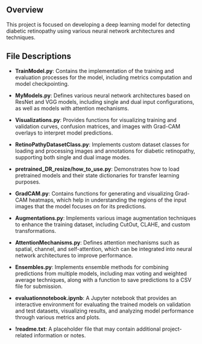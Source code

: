
## Overview
This project is focused on developing a deep learning model for detecting diabetic retinopathy using various neural network architectures and techniques.

## File Descriptions

- **TrainModel.py**: Contains the implementation of the training and evaluation processes for the model, including metrics computation and model checkpointing.

- **MyModels.py**: Defines various neural network architectures based on ResNet and VGG models, including single and dual input configurations, as well as models with attention mechanisms.

- **Visualizations.py**: Provides functions for visualizing training and validation curves, confusion matrices, and images with Grad-CAM overlays to interpret model predictions.

- **RetinoPathyDatasetClass.py**: Implements custom dataset classes for loading and processing images and annotations for diabetic retinopathy, supporting both single and dual image modes.

- **pretrained_DR_resize/how_to_use.py**: Demonstrates how to load pretrained models and their state dictionaries for transfer learning purposes.

- **GradCAM.py**: Contains functions for generating and visualizing Grad-CAM heatmaps, which help in understanding the regions of the input images that the model focuses on for its predictions.

- **Augmentations.py**: Implements various image augmentation techniques to enhance the training dataset, including CutOut, CLAHE, and custom transformations.

- **AttentionMechanisms.py**: Defines attention mechanisms such as spatial, channel, and self-attention, which can be integrated into neural network architectures to improve performance.

- **Ensembles.py**: Implements ensemble methods for combining predictions from multiple models, including max voting and weighted average techniques, along with a function to save predictions to a CSV file for submission.

- **evaluationnotebook.ipynb**: A Jupyter notebook that provides an interactive environment for evaluating the trained models on validation and test datasets, visualizing results, and analyzing model performance through various metrics and plots.

- **!readme.txt**: A placeholder file that may contain additional project-related information or notes.
